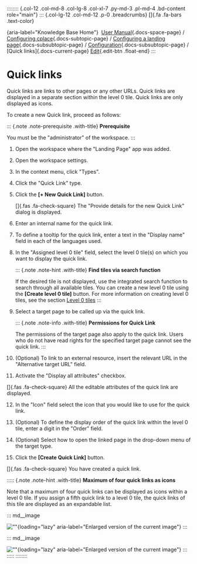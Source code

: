 :::::::: {.col-12 .col-md-8 .col-lg-8 .col-xl-7 .py-md-3 .pl-md-4 .bd-content role="main"}
::: {.col-lg-12 .col-md-12 .p-0 .breadcrumbs}
[]{.fa .fa-bars .text-color}

[](https://docs.cplace.io/){aria-label="Knowledge Base Home"}  [User
Manual](/user-manual-en/){.docs-space-page} / [Configuring
cplace](/user-manual-en/cplace-konfigurieren/){.docs-subtopic-page} /
[Configuring a landing
page](/user-manual-en/cplace-konfigurieren/landing-page-konfigurieren/){.docs-subsubtopic-page}
/
[Configuration](/user-manual-en/cplace-konfigurieren/landing-page-konfigurieren/konfiguration/){.docs-subsubtopic-page}
/ [Quick links]{.docs-current-page} [
Edit](https://github.com/collaborationfactory/cplace-doc-user-enu/blob/release/25.2/cplace-konfigurieren/landing-page-konfigurieren/konfiguration/quick-links.md){.edit-btn
.float-end}
:::

# Quick links

Quick links are links to other pages or any other URLs. Quick links are
displayed in a separate section within the level 0 tile. Quick links are
only displayed as icons.

To create a new Quick link, proceed as follows:

::: {.note .note-prerequisite .with-title}
**Prerequisite**

You must be the "administrator" of the workspace.
:::

1.  Open the workspace where the "Landing Page" app was added.

2.  Open the workspace settings.

3.  In the context menu, click "Types".

4.  Click the "Quick Link" type.

5.  Click the **\[+ New Quick Link\]** button.

    []{.fas .fa-check-square} The "Provide details for the new Quick
    Link" dialog is displayed.

6.  Enter an internal name for the quick link.

7.  To define a tooltip for the quick link, enter a text in the "Display
    name" field in each of the languages used.

8.  In the "Assigned level 0 tile" field, select the level 0 tile(s) on
    which you want to display the quick link.

    ::: {.note .note-hint .with-title}
    **Find tiles via search function**

    If the desired tile is not displayed, use the integrated search
    function to search through all available tiles. You can create a new
    level 0 tile using the **\[Create level 0 tile\]** button. For more
    information on creating level 0 tiles, see the section [Level 0
    tiles](/user-manual-en/cplace-konfigurieren/landing-page-konfigurieren/konfiguration/ebene-0-kacheln/)
    :::

9.  Select a target page to be called up via the quick link.

    ::: {.note .note-info .with-title}
    **Permissions for Quick Link**

    The permissions of the target page also apply to the quick link.
    Users who do not have read rights for the specified target page
    cannot see the quick link.
    :::

10. (Optional) To link to an external resource, insert the relevant URL
    in the "Alternative target URL" field.

11. Activate the "Display all attributes" checkbox.

[]{.fas .fa-check-square} All the editable attributes of the quick link
are displayed.

12. In the "Icon" field select the icon that you would like to use for
    the quick link.

13. (Optional) To define the display order of the quick link within the
    level 0 tile, enter a digit in the "Order" field.

14. (Optional) Select how to open the linked page in the drop-down menu
    of the target type.

15. Click the **\[Create Quick Link\]** button.

[]{.fas .fa-check-square} You have created a quick link.

::::: {.note .note-hint .with-title}
**Maximum of four quick links as icons**

Note that a maximum of four quick links can be displayed as icons within
a level 0 tile. If you assign a fifth quick link to a level 0 tile, the
quick links of this tile are displayed as an expandable list.

::: md__image
[](../../../../graphics/cplace-konfigurieren/Landing_Page-Quick_Links-Icons.png)

![\"\"](../../../../graphics/cplace-konfigurieren/Landing_Page-Quick_Links-Icons.png){loading="lazy"
aria-label="Enlarged version of the current image"}
:::

::: md__image
[](../../../../graphics/cplace-konfigurieren/Landing_Page-Quick_Links-List-de.png)

![\"\"](../../../../graphics/cplace-konfigurieren/Landing_Page-Quick_Links-List-de.png){loading="lazy"
aria-label="Enlarged version of the current image"}
:::
:::::
::::::::
